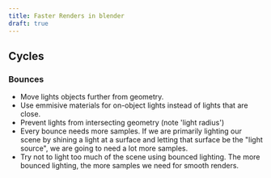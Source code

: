 ```yaml
---
title: Faster Renders in blender
draft: true
---
```


## Cycles

### Bounces
- Move lights objects further from geometry.
- Use emmisive materials for on-object lights instead of lights that are close.
- Prevent lights from intersecting geometry (note 'light radius')
- Every bounce needs more samples. If we are primarily lighting our scene by shining a light at a surface and letting that surface be the "light source", we are going to need a lot more samples.
- Try not to light too much of the scene using bounced lighting. The more bounced lighting, the more samples we need for smooth renders.
